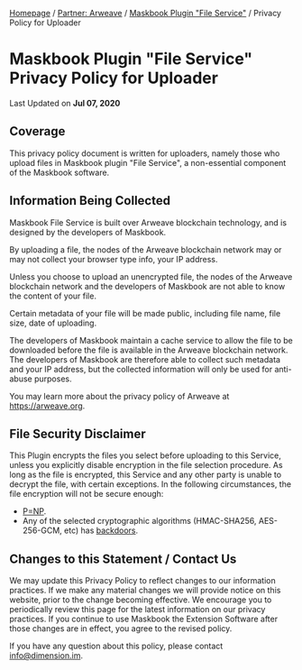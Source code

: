 [Homepage](../../) / [Partner: Arweave](../) / [Maskbook Plugin "File Service"](./) / Privacy Policy for Uploader

# Maskbook Plugin "File Service"<br>Privacy Policy for Uploader

Last Updated on **Jul 07, 2020**

## Coverage

This privacy policy document is written for uploaders, namely those who upload files in Maskbook plugin "File Service", a non-essential component of the Maskbook software.

## Information Being Collected

Maskbook File Service is built over Arweave blockchain technology, and is designed by the developers of Maskbook.

By uploading a file, the nodes of the Arweave blockchain network may or may not collect your browser type info, your IP address.

Unless you choose to upload an unencrypted file, the nodes of the Arweave blockchain network and the developers of Maskbook are not able to know the content of your file.

Certain metadata of your file will be made public, including file name, file size, date of uploading.

The developers of Maskbook maintain a cache service to allow the file to be downloaded before the file is available in the Arweave blockchain network. The developers of Maskbook are therefore able to collect such metadata and your IP address, but the collected information will only be used for anti-abuse purposes.

You may learn more about the privacy policy of Arweave at <https://arweave.org>.

## File Security Disclaimer

This Plugin encrypts the files you select before uploading to this Service, unless you explicitly disable encryption in the file selection procedure. As long as the file is encrypted, this Service and any other party is unable to decrypt the file, with certain exceptions. In the following circumstances, the file encryption will not be secure enough:

- [P=NP](https://en.wikipedia.org/wiki/P_versus_NP_problem).
- Any of the selected cryptographic algorithms (HMAC-SHA256, AES-256-GCM, etc) has [backdoors](https://en.wikipedia.org/wiki/Backdoor_(computing)).

## Changes to this Statement / Contact Us

We may update this Privacy Policy to reflect changes to our information practices.
If we make any material changes we will provide notice on this website, prior to the change becoming effective.
We encourage you to periodically review this page for the latest information on our privacy practices.
If you continue to use Maskbook the Extension Software after those changes are in effect, you agree to the revised policy.

If you have any question about this policy, please contact [info@dimension.im](mailto:info@dimension.im).
